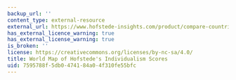 ```yaml
---
backup_url: ''
content_type: external-resource
external_url: https://www.hofstede-insights.com/product/compare-countries/
has_external_licence_warning: true
has_external_license_warning: true
is_broken: ''
license: https://creativecommons.org/licenses/by-nc-sa/4.0/
title: World Map of Hofstede's Individualism Scores
uid: 7595788f-5db0-4741-84a0-4f310fe55bfc
---
```


